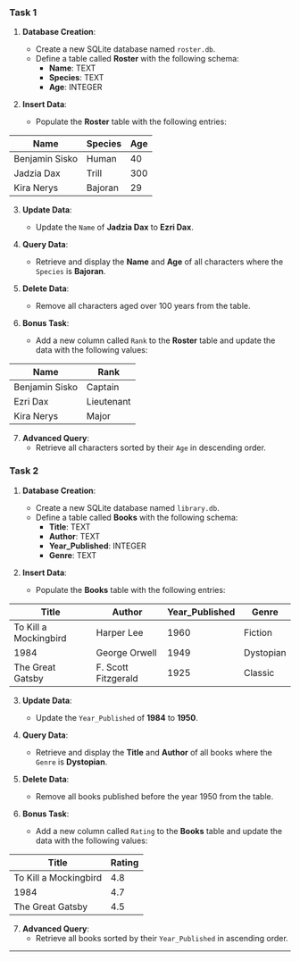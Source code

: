 ### Task 1

1. **Database Creation**:
   - Create a new SQLite database named `roster.db`.
   - Define a table called **Roster** with the following schema:
     - **Name**: TEXT
     - **Species**: TEXT
     - **Age**: INTEGER

2. **Insert Data**:
   - Populate the **Roster** table with the following entries:

| Name           | Species  | Age |
|----------------|----------|-----|
| Benjamin Sisko | Human    | 40  |
| Jadzia Dax     | Trill    | 300 |
| Kira Nerys     | Bajoran  | 29  |

3. **Update Data**:
   - Update the `Name` of **Jadzia Dax** to **Ezri Dax**.

4. **Query Data**:
   - Retrieve and display the **Name** and **Age** of all characters where the `Species` is **Bajoran**.

5. **Delete Data**:
   - Remove all characters aged over 100 years from the table.

6. **Bonus Task**:
   - Add a new column called `Rank` to the **Roster** table and update the data with the following values:
   
| Name           | Rank       |
|----------------|------------|
| Benjamin Sisko | Captain    |
| Ezri Dax       | Lieutenant |
| Kira Nerys     | Major      |

7. **Advanced Query**:
   - Retrieve all characters sorted by their `Age` in descending order.




### Task 2

1. **Database Creation**:
   - Create a new SQLite database named `library.db`.
   - Define a table called **Books** with the following schema:
     - **Title**: TEXT
     - **Author**: TEXT
     - **Year_Published**: INTEGER
     - **Genre**: TEXT

2. **Insert Data**:
   - Populate the **Books** table with the following entries:

| Title                  | Author          | Year_Published | Genre      |
|------------------------|-----------------|----------------|------------|
| To Kill a Mockingbird  | Harper Lee      | 1960           | Fiction    |
| 1984                   | George Orwell   | 1949           | Dystopian  |
| The Great Gatsby       | F. Scott Fitzgerald | 1925        | Classic    |

3. **Update Data**:
   - Update the `Year_Published` of **1984** to **1950**.

4. **Query Data**:
   - Retrieve and display the **Title** and **Author** of all books where the `Genre` is **Dystopian**.

5. **Delete Data**:
   - Remove all books published before the year 1950 from the table.

6. **Bonus Task**:
   - Add a new column called `Rating` to the **Books** table and update the data with the following values:

| Title                  | Rating |
|------------------------|--------|
| To Kill a Mockingbird  | 4.8    |
| 1984                   | 4.7    |
| The Great Gatsby       | 4.5    |

7. **Advanced Query**:
   - Retrieve all books sorted by their `Year_Published` in ascending order.

---
